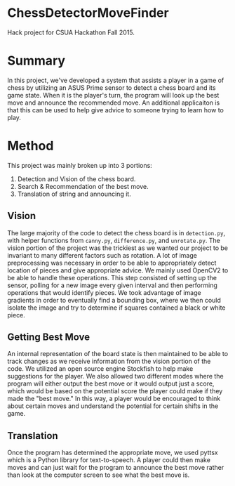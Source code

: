 # ChessDetectorMoveFinder
Hack project for CSUA Hackathon Fall 2015.

# Summary
In this project, we've developed a system that assists a player in a game of chess by utilizing an ASUS Prime sensor to detect a chess board and its game state. When it is the player's turn, the program will look up the best move and announce the recommended move. An additional applicaiton is that this can be used to help give advice to someone trying to learn how to play.

# Method
This project was mainly broken up into 3 portions:
1. Detection and Vision of the chess board.
2. Search & Recommendation of the best move.
3. Translation of string and announcing it.

## Vision
The large majority of the code to detect the chess board is in `detection.py`, with helper functions from `canny.py`, `difference.py`, and `unrotate.py`.
The vision portion of the project was the trickiest as we wanted our project to be invariant to many different factors such as rotation. A lot of image preprocessing was necessary in order to be able to appropriately detect location of pieces and give appropriate advice. We mainly used OpenCV2 to be able to handle these operations. This step consisted of setting up the sensor, polling for a new image every given interval and then performing operations that would identify pieces. We took advantage of image gradients in order to eventually find a bounding box, where we then could isolate the image and try to determine if squares contained a black or white piece.

## Getting Best Move
An internal representation of the board state is then maintained to be able to track changes as we receive information from the vision portion of the code.
We utilized an open source engine Stockfish to help make suggestions for the player.
We also allowed two different modes where the program will either output the best move or it would output just a score, which would be based on the potential score the player could make if they made the "best move." In this way, a player would be encouraged to think about certain moves and understand the potential for certain shifts in the game.

## Translation
Once the program has determined the appropriate move, we used pyttsx which is a Python library for text-to-speech. A player could then make moves and can just wait for the program to announce the best move rather than look at the computer screen to see what the best move is.

